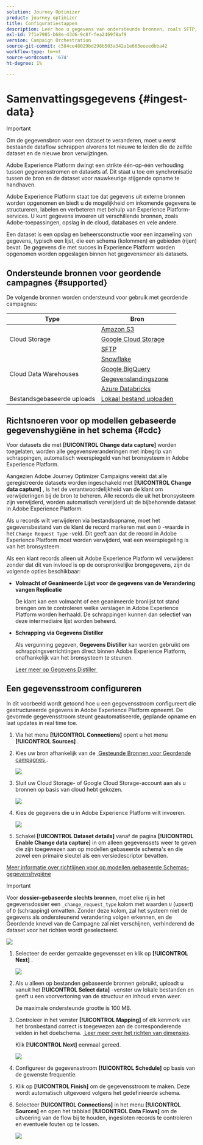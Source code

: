 ```yaml
---
solution: Journey Optimizer
product: journey optimizer
title: Configuratiestappen
description: Leer hoe u gegevens van ondersteunde bronnen, zoals SFTP, cloudopslag of databases, naar Adobe Experience Platform kunt overbrengen.
exl-id: 7f1e7985-b68e-43d6-9c8f-fea2469f8af9
version: Campaign Orchestration
source-git-commit: c584ce48029bd298b503a342a1e663eeeedbba42
workflow-type: tm+mt
source-wordcount: '674'
ht-degree: 1%

---
```



# Samenvattingsgegevens {#ingest-data}

>[!IMPORTANT]
>
>Om de gegevensbron voor een dataset te veranderen, moet u eerst bestaande dataflow schrappen alvorens tot nieuwe te leiden die de zelfde dataset en de nieuwe bron verwijzingen.
>
>Adobe Experience Platform dwingt een strikte één-op-één verhouding tussen gegevensstromen en datasets af. Dit staat u toe om synchronisatie tussen de bron en de dataset voor nauwkeurige stijgende opname te handhaven.

Adobe Experience Platform staat toe dat gegevens uit externe bronnen worden opgenomen en biedt u de mogelijkheid om inkomende gegevens te structureren, labelen en verbeteren met behulp van Experience Platform-services. U kunt gegevens invoeren uit verschillende bronnen, zoals Adobe-toepassingen, opslag in de cloud, databases en vele andere.

Een dataset is een opslag en beheersconstructie voor een inzameling van gegevens, typisch een lijst, die een schema (kolommen) en gebieden (rijen) bevat. De gegevens die met succes in Experience Platform worden opgenomen worden opgeslagen binnen het gegevensmeer als datasets.

## Ondersteunde bronnen voor geordende campagnes {#supported}

De volgende bronnen worden ondersteund voor gebruik met geordende campagnes:

<table>
  <thead>
    <tr>
      <th>Type</th>
      <th>Bron</th>
    </tr>
  </thead>
  <tbody>
    <tr>
      <td rowspan="3">Cloud Storage</td>
      <td><a href="https://experienceleague.adobe.com/nl/docs/experience-platform/sources/ui-tutorials/create/cloud-storage/s3">Amazon S3</a></td>
    </tr>
    <tr>
      <td><a href="https://experienceleague.adobe.com/nl/docs/experience-platform/sources/ui-tutorials/create/cloud-storage/google-cloud-storage">Google Cloud Storage</a></td>
    </tr>
    <tr>
      <td><a href="https://experienceleague.adobe.com/nl/docs/experience-platform/sources/ui-tutorials/create/cloud-storage/sftp">SFTP</a></td>
    </tr>
      <td rowspan="4">Cloud Data Warehouses</td>
      <td><a href="https://experienceleague.adobe.com/nl/docs/experience-platform/sources/ui-tutorials/create/databases/snowflake">Snowflake</a></td>
    </tr>
    <tr>
      <td><a href="https://experienceleague.adobe.com/nl/docs/experience-platform/sources/ui-tutorials/create/databases/bigquery">Google BigQuery</a></td>
    </tr>
    <tr>
      <td><a href="https://experienceleague.adobe.com/nl/docs/experience-platform/sources/ui-tutorials/create/cloud-storage/data-landing-zone">Gegevenslandingszone<a></td>
    </tr>
    <tr>
      <td><a href="https://experienceleague.adobe.com/nl/docs/experience-platform/sources/ui-tutorials/create/databases/databricks">Azure Databricks</a></td>
    </tr>
    <tr>
      <td rowspan="3">Bestandsgebaseerde uploads</td>
      <td><a href="https://experienceleague.adobe.com/nl/docs/experience-platform/sources/ui-tutorials/create/local-system/local-file-upload">Lokaal bestand uploaden<a></td>
    </tr>

</tbody>
</table>

## Richtsnoeren voor op modellen gebaseerde gegevenshygiëne in het schema {#cdc}

Voor datasets die met **[!UICONTROL Change data capture]** worden toegelaten, worden alle gegevensveranderingen met inbegrip van schrappingen, automatisch weerspiegeld van het bronsysteem in Adobe Experience Platform.

Aangezien Adobe Journey Optimizer Campaigns vereist dat alle geregistreerde datasets worden ingeschakeld met **[!UICONTROL Change data capture]** , is het de verantwoordelijkheid van de klant om verwijderingen bij de bron te beheren. Alle records die uit het bronsysteem zijn verwijderd, worden automatisch verwijderd uit de bijbehorende dataset in Adobe Experience Platform.

Als u records wilt verwijderen via bestandsopname, moet het gegevensbestand van de klant de record markeren met een `D` -waarde in het `Change Request Type` -veld. Dit geeft aan dat de record in Adobe Experience Platform moet worden verwijderd, wat een weerspiegeling is van het bronsysteem.

Als een klant records alleen uit Adobe Experience Platform wil verwijderen zonder dat dit van invloed is op de oorspronkelijke brongegevens, zijn de volgende opties beschikbaar:

* **Volmacht of Geanimeerde Lijst voor de gegevens van de Verandering vangen Replicatie**

  De klant kan een volmacht of een geanimeerde bronlijst tot stand brengen om te controleren welke verslagen in Adobe Experience Platform worden herhaald. De schrappingen kunnen dan selectief van deze intermediaire lijst worden beheerd.

* **Schrapping via Gegevens Distiller**

  Als vergunning gegeven, **Gegevens Distiller** kan worden gebruikt om schrappingsverrichtingen direct binnen Adobe Experience Platform, onafhankelijk van het bronsysteem te steunen.

  [&#x200B; Leer meer op Gegevens Distiller &#x200B;](https://experienceleague.adobe.com/nl/docs/experience-platform/query/data-distiller/overview)

## Een gegevensstroom configureren

In dit voorbeeld wordt getoond hoe u een gegevensstroom configureert die gestructureerde gegevens in Adobe Experience Platform opneemt. De gevormde gegevensstroom steunt geautomatiseerde, geplande opname en laat updates in real time toe.

1. Via het menu **[!UICONTROL Connections]** opent u het menu **[!UICONTROL Sources]** .

1. Kies uw bron afhankelijk van de [&#x200B; Gesteunde Bronnen voor Geordende campagnes &#x200B;](#supported).

   ![](assets/admin_sources_1.png)

1. Sluit uw Cloud Storage- of Google Cloud Storage-account aan als u bronnen op basis van cloud hebt gekozen.

   ![](assets/admin_sources_2.png)

1. Kies de gegevens die u in Adobe Experience Platform wilt invoeren.

   ![](assets/S3_config_1.png)

1. Schakel **[!UICONTROL Dataset details]** vanaf de pagina **[!UICONTROL Enable Change data capture]** in om alleen gegevenssets weer te geven die zijn toegewezen aan op modellen gebaseerde schema&#39;s en die zowel een primaire sleutel als een versiedescriptor bevatten.

[Meer informatie over richtlijnen voor op modellen gebaseerde Schemas-gegevenshygiëne](#cdc)

   >[!IMPORTANT]
   >
   > Voor **dossier-gebaseerde slechts bronnen**, moet elke rij in het gegevensdossier een `_change_request_type` kolom met waarden `U` (upsert) of `D` (schrapping) omvatten. Zonder deze kolom, zal het systeem niet de gegevens als ondersteunend verandering volgen erkennen, en de Geordende knevel van de Campagne zal niet verschijnen, verhinderend de dataset voor het richten wordt geselecteerd.

   ![](assets/S3_config_6.png)

1. Selecteer de eerder gemaakte gegevensset en klik op **[!UICONTROL Next]** .

   ![](assets/S3_config_3.png)

1. Als u alleen op bestanden gebaseerde bronnen gebruikt, uploadt u vanuit het **[!UICONTROL Select data]** -venster uw lokale bestanden en geeft u een voorvertoning van de structuur en inhoud ervan weer.

   De maximale ondersteunde grootte is 100 MB.

1. Controleer in het venster **[!UICONTROL Mapping]** of elk kenmerk van het bronbestand correct is toegewezen aan de corresponderende velden in het doelschema. [&#x200B; Leer meer over het richten van dimensies &#x200B;](target-dimension.md).

   Klik **[!UICONTROL Next]** eenmaal gereed.

   ![](assets/S3_config_4.png)

1. Configureer de gegevensstroom **[!UICONTROL Schedule]** op basis van de gewenste frequentie.

1. Klik op **[!UICONTROL Finish]** om de gegevensstroom te maken. Deze wordt automatisch uitgevoerd volgens het gedefinieerde schema.

1. Selecteer **[!UICONTROL Connections]** in het menu **[!UICONTROL Sources]** en open het tabblad **[!UICONTROL Data Flows]** om de uitvoering van de flow bij te houden, ingesloten records te controleren en eventuele fouten op te lossen.

   ![](assets/S3_config_5.png)



